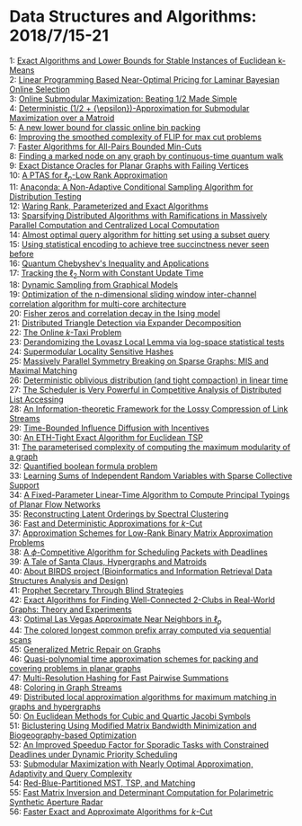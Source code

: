 # Data Structures and Algorithms: 2018/7/15-21  
1: [Exact Algorithms and Lower Bounds for Stable Instances of Euclidean  k-Means](https://doi.org/10.48550/arXiv.1807.05443)  
2: [Linear Programming Based Near-Optimal Pricing for Laminar Bayesian  Online Selection](https://doi.org/10.48550/arXiv.1807.05477)  
3: [Online Submodular Maximization: Beating 1/2 Made Simple](https://doi.org/10.48550/arXiv.1807.05529)  
4: [Deterministic (1/2 + {\epsilon})-Approximation for Submodular  Maximization over a Matroid](https://doi.org/10.48550/arXiv.1807.05532)  
5: [A new lower bound for classic online bin packing](https://doi.org/10.48550/arXiv.1807.05554)  
6: [Improving the smoothed complexity of FLIP for max cut problems](https://doi.org/10.48550/arXiv.1807.05665)  
7: [Faster Algorithms for All-Pairs Bounded Min-Cuts](https://doi.org/10.48550/arXiv.1807.05803)  
8: [Finding a marked node on any graph by continuous-time quantum walk](https://doi.org/10.48550/arXiv.1807.05957)  
9: [Exact Distance Oracles for Planar Graphs with Failing Vertices](https://doi.org/10.48550/arXiv.1807.05968)  
10: [A PTAS for $\ell_p$-Low Rank Approximation](https://doi.org/10.48550/arXiv.1807.06101)  
11: [Anaconda: A Non-Adaptive Conditional Sampling Algorithm for Distribution  Testing](https://doi.org/10.48550/arXiv.1807.06168)  
12: [Waring Rank, Parameterized and Exact Algorithms](https://doi.org/10.48550/arXiv.1807.06194)  
13: [Sparsifying Distributed Algorithms with Ramifications in Massively  Parallel Computation and Centralized Local Computation](https://doi.org/10.48550/arXiv.1807.06251)  
14: [Almost optimal query algorithm for hitting set using a subset query](https://doi.org/10.48550/arXiv.1807.06272)  
15: [Using statistical encoding to achieve tree succinctness never seen  before](https://doi.org/10.48550/arXiv.1807.06359)  
16: [Quantum Chebyshev's Inequality and Applications](https://doi.org/10.48550/arXiv.1807.06456)  
17: [Tracking the $\ell_2$ Norm with Constant Update Time](https://doi.org/10.48550/arXiv.1807.06479)  
18: [Dynamic Sampling from Graphical Models](https://doi.org/10.48550/arXiv.1807.06481)  
19: [Optimization of the n-dimensional sliding window inter-channel  correlation algorithm for multi-core architecture](https://doi.org/10.48550/arXiv.1807.06507)  
20: [Fisher zeros and correlation decay in the Ising model](https://doi.org/10.48550/arXiv.1807.06577)  
21: [Distributed Triangle Detection via Expander Decomposition](https://doi.org/10.48550/arXiv.1807.06624)  
22: [The Online $k$-Taxi Problem](https://doi.org/10.48550/arXiv.1807.06645)  
23: [Derandomizing the Lovasz Local Lemma via log-space statistical tests](https://doi.org/10.48550/arXiv.1807.06672)  
24: [Supermodular Locality Sensitive Hashes](https://doi.org/10.48550/arXiv.1807.06686)  
25: [Massively Parallel Symmetry Breaking on Sparse Graphs: MIS and Maximal  Matching](https://doi.org/10.48550/arXiv.1807.06701)  
26: [Deterministic oblivious distribution (and tight compaction) in linear  time](https://doi.org/10.48550/arXiv.1807.06719)  
27: [The Scheduler is Very Powerful in Competitive Analysis of Distributed  List Accessing](https://doi.org/10.48550/arXiv.1807.06820)  
28: [An Information-theoretic Framework for the Lossy Compression of Link  Streams](https://doi.org/10.48550/arXiv.1807.06874)  
29: [Time-Bounded Influence Diffusion with Incentives](https://doi.org/10.48550/arXiv.1807.06921)  
30: [An ETH-Tight Exact Algorithm for Euclidean TSP](https://doi.org/10.48550/arXiv.1807.06933)  
31: [The parameterised complexity of computing the maximum modularity of a  graph](https://doi.org/10.48550/arXiv.1807.06965)  
32: [Quantified boolean formula problem](https://doi.org/10.48550/arXiv.1807.07005)  
33: [Learning Sums of Independent Random Variables with Sparse Collective  Support](https://doi.org/10.48550/arXiv.1807.07013)  
34: [A Fixed-Parameter Linear-Time Algorithm to Compute Principal Typings of  Planar Flow Networks](https://doi.org/10.48550/arXiv.1807.07067)  
35: [Reconstructing Latent Orderings by Spectral Clustering](https://doi.org/10.48550/arXiv.1807.07122)  
36: [Fast and Deterministic Approximations for $k$-Cut](https://doi.org/10.48550/arXiv.1807.07143)  
37: [Approximation Schemes for Low-Rank Binary Matrix Approximation Problems](https://doi.org/10.48550/arXiv.1807.07156)  
38: [A $\phi$-Competitive Algorithm for Scheduling Packets with Deadlines](https://doi.org/10.48550/arXiv.1807.07177)  
39: [A Tale of Santa Claus, Hypergraphs and Matroids](https://doi.org/10.48550/arXiv.1807.07189)  
40: [About BIRDS project (Bioinformatics and Information Retrieval Data  Structures Analysis and Design)](https://doi.org/10.48550/arXiv.1807.07937)  
41: [Prophet Secretary Through Blind Strategies](https://doi.org/10.48550/arXiv.1807.07483)  
42: [Exact Algorithms for Finding Well-Connected 2-Clubs in Real-World  Graphs: Theory and Experiments](https://doi.org/10.48550/arXiv.1807.07516)  
43: [Optimal Las Vegas Approximate Near Neighbors in $\ell_p$](https://doi.org/10.48550/arXiv.1807.07527)  
44: [The colored longest common prefix array computed via sequential scans](https://doi.org/10.48550/arXiv.1807.07596)  
45: [Generalized Metric Repair on Graphs](https://doi.org/10.48550/arXiv.1807.07619)  
46: [Quasi-polynomial time approximation schemes for packing and covering  problems in planar graphs](https://doi.org/10.48550/arXiv.1807.07626)  
47: [Multi-Resolution Hashing for Fast Pairwise Summations](https://doi.org/10.48550/arXiv.1807.07635)  
48: [Coloring in Graph Streams](https://doi.org/10.48550/arXiv.1807.07640)  
49: [Distributed local approximation algorithms for maximum matching in  graphs and hypergraphs](https://doi.org/10.48550/arXiv.1807.07645)  
50: [On Euclidean Methods for Cubic and Quartic Jacobi Symbols](https://doi.org/10.48550/arXiv.1807.07719)  
51: [Biclustering Using Modified Matrix Bandwidth Minimization and  Biogeography-based Optimization](https://doi.org/10.48550/arXiv.1807.07830)  
52: [An Improved Speedup Factor for Sporadic Tasks with Constrained Deadlines  under Dynamic Priority Scheduling](https://doi.org/10.48550/arXiv.1807.08579)  
53: [Submodular Maximization with Nearly Optimal Approximation, Adaptivity  and Query Complexity](https://doi.org/10.48550/arXiv.1807.07889)  
54: [Red-Blue-Partitioned MST, TSP, and Matching](https://doi.org/10.48550/arXiv.1807.08065)  
55: [Fast Matrix Inversion and Determinant Computation for Polarimetric  Synthetic Aperture Radar](https://doi.org/10.48550/arXiv.1807.08084)  
56: [Faster Exact and Approximate Algorithms for $k$-Cut](https://doi.org/10.48550/arXiv.1807.08144)  